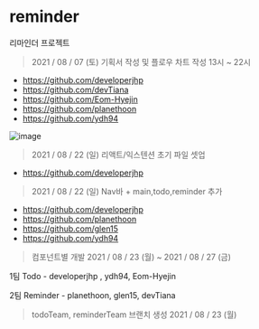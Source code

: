 # reminder
리마인더 프로젝트

> 2021 / 08 / 07 (토)  기획서 작성 및 플로우 차트 작성  13시 ~ 22시 
+ https://github.com/developerjhp
+ https://github.com/devTiana
+ https://github.com/Eom-Hyejin
+ https://github.com/planethoon
+ https://github.com/ydh94

![image](https://user-images.githubusercontent.com/85682854/128624654-b9aa819a-6a1d-4a76-a3db-343b4d6e7db6.png)

> 2021 / 08 / 22 (일) 리액트/익스텐션 초기 파일 셋업 
+ https://github.com/developerjhp

> 2021 / 08 / 22 (일) Nav바 + main,todo,reminder 추가
+ https://github.com/developerjhp
+ https://github.com/planethoon
+ https://github.com/glen15
+ https://github.com/ydh94


> 컴포넌트별 개발 2021 / 08 / 23 (월) ~ 2021 / 08 / 27 (금) 

1팀 Todo - developerjhp , ydh94, Eom-Hyejin

2팀 Reminder - planethoon, glen15, devTiana


> todoTeam,  reminderTeam 브랜치 생성  2021 / 08 / 23 (월)
